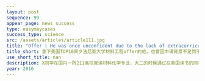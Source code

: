 ```yaml
---
layout: post
sequence: 99
appear_page: news success
type: easymaycases
success_type: science
src: /assets/articles/article111.jpg
title: "Offer | He was once unconfident due to the lack of extracurricular activities. Easymay helped him get an offer from American TOP10 Material Engineering at the University of Pennsylvania "
title_short: 拿下美国TOP10宾夕法尼亚大学材料工程offer的他，也曾因申请背景不足而不自信，易美为每一位学子圆梦名校！
use_short_title: nan
description: X同学在国内一所211高校就读材料化学专业，大二的时候通过在美国读书的同学了解找到我们的时候背景都比较普通，GPA不算突出，托福刚上100分，GRE还在紧张的备考，基本没有什么相关的科研实习的背景。
year: 2016
---
```


